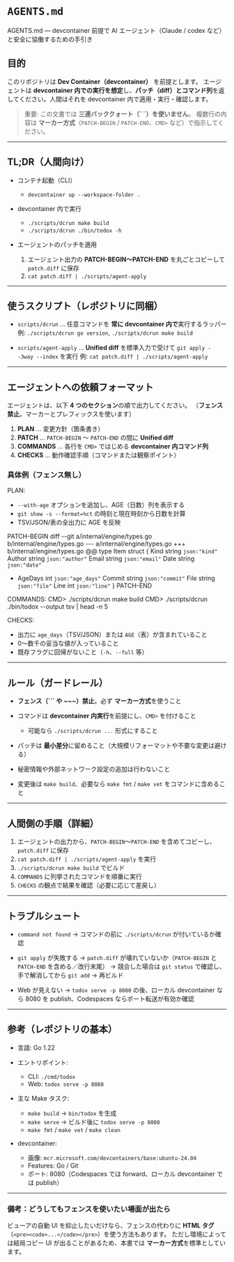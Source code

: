 # `AGENTS.md`

AGENTS.md — devcontainer 前提で AI エージェント（Claude / codex など）と安全に協働するための手引き

## 目的

このリポジトリは **Dev Container（devcontainer）** を前提とします。
エージェントは **devcontainer 内での実行を想定**し、**パッチ（diff）とコマンド列**を返してください。人間はそれを devcontainer 内で適用・実行・確認します。

> 重要: この文書では **三連バッククォート（\`\`\`）を使いません**。
> 複数行の内容は **マーカー方式**（`PATCH-BEGIN` / `PATCH-END`、`CMD>` など）で指示してください。

---

## TL;DR（人間向け）

* コンテナ起動（CLI）

  * `devcontainer up --workspace-folder .`

* devcontainer 内で実行

  * `./scripts/dcrun make build`
  * `./scripts/dcrun ./bin/todox -h`

* エージェントのパッチを適用

  1. エージェント出力の **PATCH-BEGIN〜PATCH-END** を丸ごとコピーして `patch.diff` に保存
  2. `cat patch.diff | ./scripts/agent-apply`

---

## 使うスクリプト（レポジトリに同梱）

* `scripts/dcrun` … 任意コマンドを **常に devcontainer 内で**実行するラッパー
  例: `./scripts/dcrun go version`, `./scripts/dcrun make build`

* `scripts/agent-apply` … **Unified diff** を標準入力で受けて `git apply --3way --index` を実行
  例: `cat patch.diff | ./scripts/agent-apply`

---

## エージェントへの依頼フォーマット

エージェントは、以下 **4 つのセクション**の順で出力してください。
（**フェンス禁止**。マーカーとプレフィックスを使います）

1. **PLAN** … 変更方針（箇条書き）
2. **PATCH** … `PATCH-BEGIN` 〜 `PATCH-END` の間に **Unified diff**
3. **COMMANDS** … 各行を `CMD>` ではじめる **devcontainer 内コマンド列**
4. **CHECKS** … 動作確認手順（コマンドまたは観察ポイント）

### 具体例（フェンス無し）

PLAN:

* `--with-age` オプションを追加し、AGE（日数）列を表示する
* `git show -s --format=%ct` の時刻と現在時刻から日数を計算
* TSV/JSON/表の全出力に AGE を反映

PATCH-BEGIN
diff --git a/internal/engine/types.go b/internal/engine/types.go
\--- a/internal/engine/types.go
+++ b/internal/engine/types.go
@@
type Item struct {
Kind    string `json:"kind"`
Author  string `json:"author"`
Email   string `json:"email"`
Date    string `json:"date"`

* AgeDays int    `json:"age_days"`
  Commit  string `json:"commit"`
  File    string `json:"file"`
  Line    int    `json:"line"`
  }
  PATCH-END

COMMANDS:
CMD> ./scripts/dcrun make build
CMD> ./scripts/dcrun ./bin/todox --output tsv | head -n 5

CHECKS:

* 出力に `age_days`（TSV/JSON）または `AGE`（表）が含まれていること
* 0〜数千の妥当な値が入っていること
* 既存フラグに回帰がないこと（`-h`、`--full` 等）

---

## ルール（ガードレール）

* **フェンス（\`\`\` や \~\~\~）禁止**。必ず **マーカー方式**を使うこと
* コマンドは **devcontainer 内実行**を前提にし、`CMD>` を付けること

  * 可能なら `./scripts/dcrun ...` 形式にすること
* パッチは **最小差分**に留めること（大規模リフォーマットや不要な変更は避ける）
* 秘密情報や外部ネットワーク設定の追加は行わないこと
* 変更後は `make build`、必要なら `make fmt` / `make vet` をコマンドに含めること

---

## 人間側の手順（詳細）

1. エージェントの出力から、`PATCH-BEGIN`〜`PATCH-END` を含めてコピーし、`patch.diff` に保存
2. `cat patch.diff | ./scripts/agent-apply` を実行
3. `./scripts/dcrun make build` でビルド
4. `COMMANDS` に列挙されたコマンドを順番に実行
5. `CHECKS` の観点で結果を確認（必要に応じて差戻し）

---

## トラブルシュート

* `command not found`
  → コマンドの前に `./scripts/dcrun` が付いているか確認

* `git apply` が失敗する
  → `patch.diff` が壊れていないか（`PATCH-BEGIN` と `PATCH-END` を含める／改行末尾）
  → 競合した場合は `git status` で確認し、手で解消してから `git add` → 再ビルド

* Web が見えない
  → `todox serve -p 8080` の後、ローカル devcontainer なら 8080 を publish、Codespaces ならポート転送が有効か確認

---

## 参考（レポジトリの基本）

* 言語: Go 1.22
* エントリポイント:

  * CLI: `./cmd/todox`
  * Web: `todox serve -p 8080`
* 主な Make タスク:

  * `make build` → `bin/todox` を生成
  * `make serve` → ビルド後に `todox serve -p 8080`
  * `make fmt` / `make vet` / `make clean`
* devcontainer:

  * 画像: `mcr.microsoft.com/devcontainers/base:ubuntu-24.04`
  * Features: Go / Git
  * ポート: 8080（Codespaces では forward、ローカル devcontainer では publish）

---

### 備考：どうしてもフェンスを使いたい場面が出たら

ビューアの自動 UI を抑止したいだけなら、フェンスの代わりに **HTML タグ**（`<pre><code>...</code></pre>`）を使う方法もあります。
ただし環境によっては結局コピー UI が出ることがあるため、本書では **マーカー方式**を標準としています。

